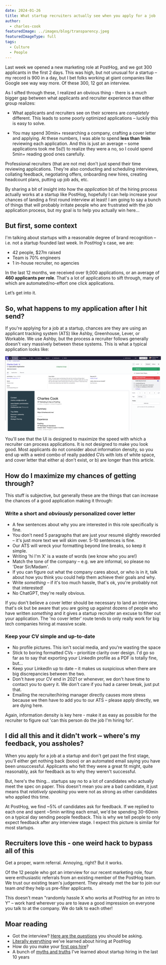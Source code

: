 ```yaml
---
date: 2024-01-26
title: What startup recruiters actually see when you apply for a job
author:
  - charles-cook
featuredImage: ../images/blog/transparency.jpeg
featuredImageType: full
tags:
  - Culture
  - People  
---
```


Last week we opened a new marketing role at PostHog, and we got 300 applicants in the first 2 days. This was high, but not unusual for a startup – my record is 900 in a day, but I bet folks working at giant companies like Google see way way more. Of these 300, 12 got an interview. 

As I sifted through these, I realized an obvious thing - there is a _much_ bigger gap between what applicants and recruiter experience than either group realizes:

- What applicants and recruiters see on their screens are _completely_ different. This leads to some poorly optimized applications – luckily this is easy to solve. 

- You may spend 30min+ researching a company, crafting a cover letter and applying. At these numbers, I was able to spend **less than 1min** reviewing each application. And this is just an average – some applications took me 5s(!) to realize they were a no, so I could spend 5min+ reading good ones carefully.

Professional recruiters (that are not me) don't just spend their time reviewing applications. They're also conducting and scheduling interviews, collating feedback, negotiating offers, onboarding new hires, creating headcount plans, putting up job ads, etc.

By sharing a bit of insight into how the _application_ bit of the hiring process actually works at a startup like PostHog, hopefully I can help increase your chances of landing a first round interview at least! I am going to say a bunch of things that will probably irritate people who are frustrated with the job application process, but my goal is to help you actually win here... 

## But first, some context

I'm talking about startups with a reasonable degree of brand recognition – i.e. not a startup founded last week. In PostHog's case, we are:

- 42 people, $27m raised
- Team is 70% engineers
- 1 in-house recruiter, no agencies

In the last 12 months, we received over 9,000 applications, or an average of **460 applicants per role**. That's a lot of applications to sift through, many of which are automated/no-effort one click applications.

Let’s get into it. 

## So, what happens to my application after I hit send?

If you're applying for a job at a startup, chances are they are using an applicant tracking system (ATS) like Ashby, Greenhouse, Lever, or Workable. We use Ashby, but the process a recruiter follows generally doesn't vary massively between these systems. This is what a typical application looks like:

![Ashby screenshot](../images/ashby-screenshot.png)

You'll see that the UI is designed to maximize the speed with which a recruiter can process applications. It is not designed to make you look good. Most applicants do not consider about information density, so you end up with a weird combo of really padded CVs with lots of white space, and cover letter that either a) don't exist, or b) are longer than this article.

## How do I maximize my chances of getting through?

This stuff is subjective, but generally these are the things that can increase the chances of a good application making it through:

### Write a short and _obviously_ personalized cover letter

- A few sentences about why you are interested in this role specifically is fine.
- You don't need 5 paragraphs that are just your resumé slightly reworded – it's just more text we will skim over. 5-10 sentences is fine. 
- Our ATS will wreck your formatting beyond line breaks, so keep it simple.
- Writing 'hi I'm X' is a waste of words (we know who you are!)
- Match the tone of the company – e.g. we are informal, so please no 'Dear Sir/Madam'.
- If you can figure out what the company cares about, or who is in it, talk about how you think you could help them achieve their goals and why.
- Write _something_ – if it's too much hassle, that's ok, you're probably not that interested!
- No ChatGPT, they're really obvious.

If you don't believe a cover letter should be necessary to land an interview, that's ok but be aware that you are going up against dozens of people who have written _something_ and it gives a startup recruiter an excuse to filter out your application. The 'no cover letter' route tends to only really work for big tech companies hiring at massive scale. 

### Keep your CV simple and up-to-date

- No profile pictures. This isn't social media, and you're wasting the space
- Stick to boring formatted CVs – prioritize clarity over design. I'd go so far as to say that exporting your LinkedIn profile as a PDF is totally fine, but...
- Keep your LinkedIn up to date – it makes us suspicious when there are big discrepancies between the two.
- Don't have your CV end in 2021 or whenever, we don't have time to contact you to query it. We don't care if you had a career break, just put that.
- Emailing the recruiter/hiring manager directly causes more stress because we then have to add you to our ATS – please apply directly, we are dying here.

Again, information density is key here - make it as easy as possible for the recruiter to figure out 'can this person do the job I'm hiring for'.

## I did all this and it didn't work – where's my feedback, you assholes?

When you apply for a job at a startup and don't get past the first stage, you'll either get nothing back (booo) or an automated email saying you have been unsuccessful. Applicants who felt they were a great fit might, quite reasonably, ask for feedback as to why they weren't successful. 

But, here's the thing... startups say no to a lot of candidates who actually meet the spec on paper. This doesn't mean you are a bad candidate, it just means that _relatively speaking_ you were not as strong as other candidates who applied this time. 

At PostHog, we find ~5% of candidates ask for feedback. If we replied to each one and spent ~5min writing each email, we'd be spending 30-60min on a typical day sending people feedback. This is why we tell people to only expect feedback after any interview stage. I expect this picture is similar for most startups.

## Recruiters love this - one weird hack to bypass all of this

Get a proper, warm referral. Annoying, right? But it works. 

Of the 12 people who got an interview for our recent marketing role, four were enthusiastic referrals from an existing member of the PostHog team. We trust our existing team's judgement. They already met the bar to join our team _and_ they help us pre-filter applicants. 

This doesn't mean "randomly hassle X who works at PostHog for an intro to Y" – work hard wherever you are to leave a good impression on everyone you talk to at the company. We do talk to each other!

## Moar reading

- Got the interview? [Here are the questions](/founders/what-to-ask-in-interviews) you should be asking. 
- [Literally everything](/newsletter/hiring-at-posthog-lessons) we've learned about hiring at PostHog
- How do you make your [first ops hire](/founders/first-ops-hire)?
- A bunch of [myths and truths](/founders/early-stage-startup-hiring-strategy) I've learned about startup hiring in the last 10 years
